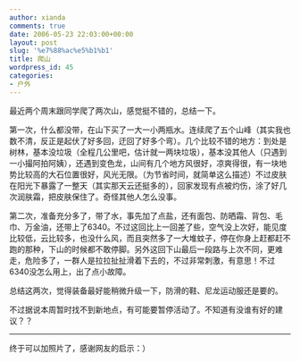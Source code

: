 ```yaml
---
author: xianda
comments: true
date: 2006-05-23 22:03:00+00:00
layout: post
slug: '%e7%88%ac%e5%b1%b1'
title: 爬山
wordpress_id: 45
categories:
- 户外
---
```


最近两个周末跟同学爬了两次山，感觉挺不错的，总结一下。

 

第一次，什么都没带，在山下买了一大一小两瓶水。连续爬了五个山峰（其实我也数不清，反正是起伏了好多回，迂回了好多个弯）。几个比较不错的地方：到处是树林，基本没垃圾（全程几公里吧，估计就一两块垃圾），基本没其他人（只遇到一小撮阿拍阿姨），还遇到变色龙，山间有几个地方风很好，凉爽得很，有一块地势比较高的大石位置很好，风光无限。（为节省时间，就简单这么描述）不过皮肤在阳光下暴露了一整天（其实那天云还挺多的），回家发现有点被灼伤，涂了好几次润肤霜，把皮肤保住了。奇怪其他人怎么没事。

 

第二次，准备充分多了，带了水，事先加了点盐，还有面包、防晒霜、背包、毛巾、万金油，还带上了6340。不过这回比上一回差了些，空气没上次好，能见度比较低，云比较多，也没什么风，而且突然多了一大堆蚊子，停在你身上赶都赶不跑的那种，下山的时候都不敢停脚。另外这回下山最后一段路与上次不同，更难走，危险多了，一群人是拉拉扯扯滑着下去的，不过非常刺激，有意思！不过6340没怎么用上，出了点小故障。

 

总结这两次，觉得装备最好能稍微升级一下，防滑的鞋、尼龙运动服还是要的。

 

不过据说本周暂时找不到新地点，有可能要暂停活动了。不知道有没谁有好的建议？？

 

    
   

* * *

     


 

终于可以加照片了，感谢网友的启示：）
